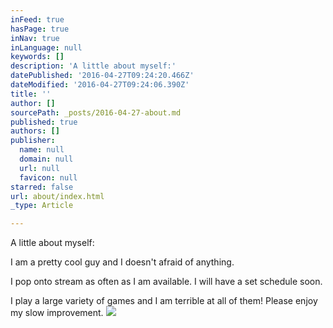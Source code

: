 ```yaml
---
inFeed: true
hasPage: true
inNav: true
inLanguage: null
keywords: []
description: 'A little about myself:'
datePublished: '2016-04-27T09:24:20.466Z'
dateModified: '2016-04-27T09:24:06.390Z'
title: ''
author: []
sourcePath: _posts/2016-04-27-about.md
published: true
authors: []
publisher:
  name: null
  domain: null
  url: null
  favicon: null
starred: false
url: about/index.html
_type: Article

---
```

A little about myself:

I am a pretty cool guy and I doesn't afraid of anything.

I pop onto stream as often as I am available. I will have a set schedule soon.

I play a large variety of games and I am terrible at all of them! Please enjoy my slow improvement.
![](https://the-grid-user-content.s3-us-west-2.amazonaws.com/39221945-a6e3-408f-957d-7a31df446ba7.jpg)